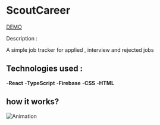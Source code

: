 # ScoutCareer 

[DEMO](https://scoutcareer.web.app/)

Description :

A simple job tracker for applied , interview and rejected jobs

## Technologies used :

-**React**
-**TypeScript**
-**Firebase**
-**CSS**
-**HTML**

## how it works? 
![Animation](https://github.com/ValkeMihail/jobhunter/assets/72788498/c5ea024c-5ebc-4951-9ea9-d343979cd5ec)

